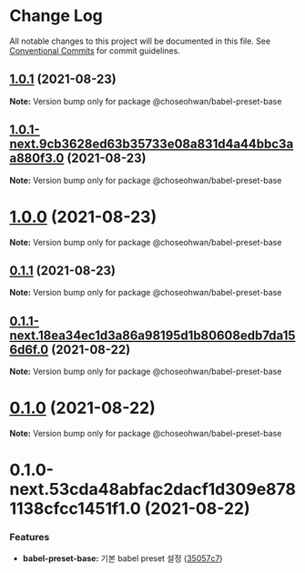 # Change Log

All notable changes to this project will be documented in this file.
See [Conventional Commits](https://conventionalcommits.org) for commit guidelines.

## [1.0.1](https://github.com/ChoSeoHwan/library/compare/@choseohwan/babel-preset-base@1.0.1-next.9cb3628ed63b35733e08a831d4a44bbc3aa880f3.0...@choseohwan/babel-preset-base@1.0.1) (2021-08-23)

**Note:** Version bump only for package @choseohwan/babel-preset-base





## [1.0.1-next.9cb3628ed63b35733e08a831d4a44bbc3aa880f3.0](https://github.com/ChoSeoHwan/library/compare/@choseohwan/babel-preset-base@1.0.0...@choseohwan/babel-preset-base@1.0.1-next.9cb3628ed63b35733e08a831d4a44bbc3aa880f3.0) (2021-08-23)

**Note:** Version bump only for package @choseohwan/babel-preset-base





# [1.0.0](https://github.com/ChoSeoHwan/library/compare/@choseohwan/babel-preset-base@0.1.1...@choseohwan/babel-preset-base@1.0.0) (2021-08-23)

**Note:** Version bump only for package @choseohwan/babel-preset-base





## [0.1.1](https://github.com/ChoSeoHwan/library/compare/@choseohwan/babel-preset-base@0.1.1-next.18ea34ec1d3a86a98195d1b80608edb7da156d6f.0...@choseohwan/babel-preset-base@0.1.1) (2021-08-23)

**Note:** Version bump only for package @choseohwan/babel-preset-base





## [0.1.1-next.18ea34ec1d3a86a98195d1b80608edb7da156d6f.0](https://github.com/ChoSeoHwan/library/compare/@choseohwan/babel-preset-base@0.1.0...@choseohwan/babel-preset-base@0.1.1-next.18ea34ec1d3a86a98195d1b80608edb7da156d6f.0) (2021-08-22)

**Note:** Version bump only for package @choseohwan/babel-preset-base





# [0.1.0](https://github.com/ChoSeoHwan/library/compare/@choseohwan/babel-preset-base@0.1.0-next.53cda48abfac2dacf1d309e8781138cfcc1451f1.0...@choseohwan/babel-preset-base@0.1.0) (2021-08-22)

**Note:** Version bump only for package @choseohwan/babel-preset-base





# 0.1.0-next.53cda48abfac2dacf1d309e8781138cfcc1451f1.0 (2021-08-22)


### Features

* **babel-preset-base:** 기본 babel preset 설정 ([35057c7](https://github.com/ChoSeoHwan/library/commit/35057c75c4b3f7f549b07e5c5157c8a4d8b2eb26))
